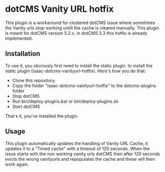 # dotCMS Vanity URL hotfix

This plugin is a workaround for clustered dotCMS issue where sometimes the Vanity urls stop working untill the cache is cleared manually.
This plugin is meant for dotCMS version 5.2.x, in dotCMS 5.3 this hotfix is already implemented.

## Installation

To use it, you obviously first need to install the static plugin. 
to install the static plugin (isaac-dotcms-vanityurl-hotfix). Here's how you do that:

* Clone this repository.
* Copy the folder "isaac-dotcms-vanityurl-hotfix" to the dotcms-plugins folder
* Stop dotCMS
* Run bin/deploy-plugins.bat or bin/deploy-plugins.sh
* Start dotCMS

That's it, you've installed the plugin.

## Usage

This plugin automatically updates the handling of Vanity URL Cache, it updates it to a "Timed cache" with a timeout of 120 seconds.
When the issue starts with the non working vanity urls dotCMS then after 120 seconds evicts the wrong vanityurls and repopulates the cache and these will then work again.
